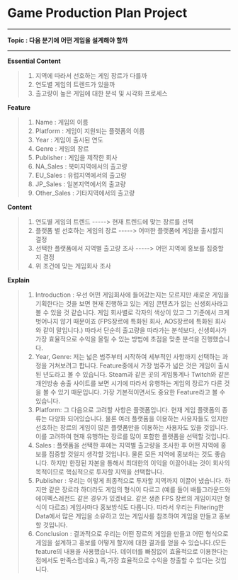 # **Game Production Plan Project**


---


**Topic : 다음 분기에 어떤 게임을 설계해야 할까**


---



**Essential Content**
> 1. 지역에 따라서 선호하는 게임 장르가 다를까
>2. 연도별 게임의 트렌드가 있을까
>3. 출고량이 높은 게임에 대한 분석 및 시각화 프로세스

**Feature**
> 1. Name : 게임의 이름
>2. Platform : 게임이 지원되는 플랫폼의 이름
>3. Year : 게임이 출시된 연도
>4. Genre : 게임의 장르
>5. Publisher : 게임을 제작한 회사
>6. NA_Sales : 북미지역에서의 출고량
>7. EU_Sales : 유럽지역에서의 출고량
>8. JP_Sales : 일본지역에서의 출고량
>9. Other_Sales : 기타지역에서의 출고량

**Content**
> 1. 연도별 게임의 트렌드 -----> 현재 트렌드에 맞는 장르를 선택
>2. 플랫폼 별 선호하는 게임의 장르 -----> 어떠한 플랫폼에 게임을 출시할지 결정
>3. 선택한 플랫폼에서 지역별 출고량 조사 -----> 어떤 지역에 홍보를 집중할 지 결정
>4. 위 조건에 맞는 게임회사 조사

**Explain**
>1. Introduction : 우선 어떤 게임회사에 들어갔는지는 모르지만 새로운 게임을 기획한다는 것을 보면 현재 진행하고 있는 게임 콘텐츠가 없는 신생회사라고 볼 수 있을 것 같습니다. 게임 회사별로 각자의 색상이 있고 그 기준에서 크게 벗어나지 않기 때문이죠 (FPS장르에 특화된 회사, AOS장르에 특화된 회사와 같이 말입니다.) 따라서 단순히 출고량을 따라가는 분석보다, 신생회사가 가장 효율적으로 수익을 올릴 수 있는 방법에 초점을 맞춘 분석을 진행했습니다.
>2. Year, Genre: 저는 넓은 범주부터 시작하여 세부적인 사항까지 선택하는 과정을 거쳐보려고 합니다. Feature중에서 가장 범주가 넓은 것은 게임이 출시된 년도라고 볼 수 있습니다. Steam과 같은 곳의 게임통계나 Twitch와 같은 개인방송 송출 사이트를 보면 시기에 따라서 유행하는 게임의 장르가 다른 것을 볼 수 있기 때문입니다. 가장 기본적이면서도 중요한 Feature라고 볼 수 있습니다.
>3. Platform: 그 다음으로 고려할 사항은 플랫폼입니다. 현재 게임 플랫폼의 종류는 다양화 되어있습니다. 물론 여러 플랫폼을 이용하는 사용자들도 있지만 선호하는 장르의 게임이 많은 플랫폼만을 이용하는 사용자도 있을 것입니다. 이를 고려하여 현재 유행하는 장르를 많이 포함한 플랫폼을 선택할 것입니다.
>4. Sales : 플랫폼을 선택한 후에는 지역별 출고량을 조사한 후 어떤 지역에 홍보를 집중할 것일지 생각할 것입니다. 물론 모든 지역에 홍보하는 것도 좋습니다. 하지만 한정된 자본을 통해서 최대한의 이익을 이끌어내는 것이 회사의 목적이므로 핵심적으로 투자할 지역을 선택합니다.
>5. Publisher : 우리는 이렇게 최종적으로 투자할 지역까지 이끌어 냈습니다. 하지만 같은 장르라 하더라도 게임의 형식이 다르고 (예를 들어 배틀그라운드와 에이펙스레전드 같은 경우가 있겠네요. 같은 생존 FPS 장르의 게임이지만 형식이 다르죠) 게임사마다 홍보방식도 다릅니다. 따라서 우리는 Filtering한 Data에서 많은 게임을 소유하고 있는 게임사를 참조하여 게임을 만들고 홍보할 것입니다.
>6. Conclusion : 결과적으로 우리는 어떤 장르의 게임을 만들고 어떤 형식으로 게임을 설계하고 홍보를 어떻게 할지에 대한 결과를 얻을 수 있습니다.(모든 feature의 내용을 사용했습니다. 데이터를 빠짐없이 효율적으로 이용한다는 점에서도 만족스럽네요.) 즉,가장 효율적으로 수익을 창출할 수 있다는 것입니다.
